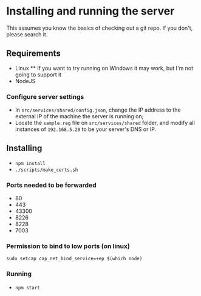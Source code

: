 # Installing and running the server

This assumes you know the basics of checking out a git repo. If you don't, please search it.

## Requirements

- Linux
  \*\* If you want to try running on Windows it may work, but I'm not going to support it
- NodeJS

### Configure server settings

- In `src/services/shared/config.json`, change the IP address to the external IP of the machine the server is running on;
- Locate the `sample.reg` file on `src/services/shared` folder, and modify all instances of `192.168.5.20` to be your server's DNS or IP.

## Installing

- `npm install`
- `./scripts/make_certs.sh`

### Ports needed to be forwarded

- 80
- 443
- 43300
- 8226
- 8228
- 7003

### Permission to bind to low ports (on linux)

`sudo setcap cap_net_bind_service=+ep $(which node)`

### Running

- `npm start`
